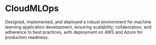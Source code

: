 # CloudMLOps
Designed, implemented, and deployed a robust environment for machine learning application development, ensuring scalability, collaboration, and adherence to best practices, with deployment on AWS and Azure for production readiness.
